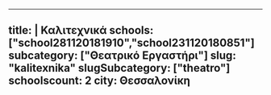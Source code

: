 
---
title: |
   Καλιτεχνικά
schools: ["school281120181910","school231120180851"]
subcategory: ["Θεατρικό Εργαστήρι"]
slug: "kalitexnika"
slugSubcategory: ["theatro"]
schoolscount: 2
city: Θεσσαλονίκη
---


